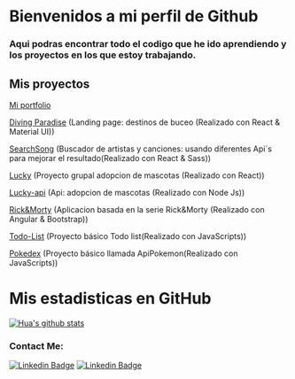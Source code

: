 # Bienvenidos a mi perfil de Github 

### Aqui podras encontrar todo el codigo que he ido aprendiendo y los proyectos en los que estoy trabajando.

## Mis proyectos

[Mi portfolio](https://github.com/DavidDlp/mi_porfolio)

[Diving Paradise](https://github.com/DavidDlp/diving-paradise) (Landing page: destinos de buceo (Realizado con React & Material UI))

[SearchSong](https://github.com/DavidDlp/search-song) (Buscador de artistas y canciones: usando diferentes Api´s para mejorar el resultado(Realizado con React & Sass))

[Lucky](https://github.com/DavidDlp/Project-lucky) (Proyecto grupal adopcion de mascotas (Realizado con React))

[Lucky-api](https://github.com/DavidDlp/project-lucky-api) (Api: adopcion de mascotas (Realizado con Node Js))

[Rick&Morty](https://github.com/DavidDlp/rick-morty-angular) (Aplicacion basada en la serie Rick&Morty (Realizado con Angular & Bootstrap))

[Todo-List](https://github.com/DavidDlp/js-todolist) (Proyecto básico Todo list(Realizado con JavaScripts))

[Pokedex](https://github.com/DavidDlp/Pokemon-js) (Proyecto básico llamada ApiPokemon(Realizado con JavaScripts))


# Mis estadisticas en GitHub
[![Hua's github stats](https://github-readme-stats.vercel.app/api?username=DavidDlp&show_icons=true&theme=dark)](https://github.com/DavidDlp/github-readme-stats)

### Contact Me:
[![Linkedin Badge](https://img.shields.io/badge/-David_Dlp-blue?style=flat-square&logo=Linkedin&logoColor=white&link=https://https://www.linkedin.com/in/david-dlp/)](https://www.linkedin.com/in/david-dlp/)
[![Linkedin Badge](https://img.shields.io/badge/-dlpdavid17@gmail.com-c14438?style=flat-square&logo=Gmail&logoColor=white&link=mailto:dlpdavid17@gmail.com)](mailto:dlpdavid17@gmail.com)

